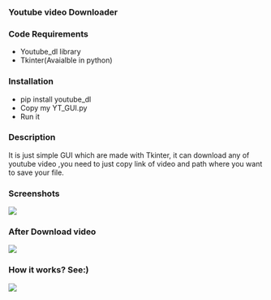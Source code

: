 ### Youtube video Downloader

### Code Requirements
- Youtube_dl library 
- Tkinter(Avaialble in python)

### Installation
- pip install youtube_dl 
- Copy my YT_GUI.py
- Run it

### Description
It is just simple GUI which are made with Tkinter, it can download any of youtube video ,you need to just copy link of video and path where you want to save your file.

### Screenshots

<img src="https://github.com/Spidy20/Youtube_video_downloader/blob/master/Screenshot%20(21).png">


### After Download video


<img src="https://github.com/Spidy20/Youtube_video_downloader/blob/master/Screenshot%20(22).png">



### How it works? See:)

<img src="https://github.com/Spidy20/Youtube_video_downloader/blob/master/Yt_downloader.gif">
